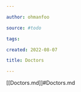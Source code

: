 ```yaml
---

author: ohmanfoo

source: #todo

tags: 

created: 2022-08-07

title: Doctors

---
```

[[Doctors.md]]#Doctors.md